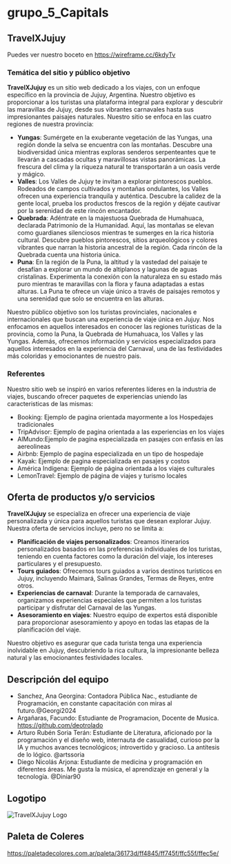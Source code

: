 # grupo_5_Capitals

## TravelXJujuy
Puedes ver nuestro boceto en https://wireframe.cc/6kdyTv

### Temática del sitio y público objetivo

**TravelXJujuy** es un sitio web dedicado a los viajes, con un enfoque específico en la provincia de Jujuy, Argentina. Nuestro objetivo es proporcionar a los turistas una plataforma integral para explorar y descubrir las maravillas de Jujuy, desde sus vibrantes carnavales hasta sus impresionantes paisajes naturales.
Nuestro sitio se enfoca en las cuatro regiones de nuestra provincia:
- **Yungas**: Sumérgete en la exuberante vegetación de las Yungas, una región donde la selva se encuentra con las montañas. Descubre una biodiversidad única mientras exploras senderos serpenteantes que te llevarán a cascadas ocultas y maravillosas vistas panorámicas. La frescura del clima y la riqueza natural te transportarán a un oasis verde y mágico.
- **Valles**:
Los Valles de Jujuy te invitan a explorar pintorescos pueblos. Rodeados de campos cultivados y montañas ondulantes, los Valles ofrecen una experiencia tranquila y auténtica. Descubre la calidez de la gente local, prueba los productos frescos de la región y déjate cautivar por la serenidad de este rincón encantador.
- **Quebrada**:
Adéntrate en la majestuosa Quebrada de Humahuaca, declarada Patrimonio de la Humanidad. Aquí, las montañas se elevan como guardianes silenciosos mientras te sumerges en la rica historia cultural. Descubre pueblos pintorescos, sitios arqueológicos y colores vibrantes que narran la historia ancestral de la región. Cada rincón de la Quebrada cuenta una historia única.
- **Puna**:
En la región de la Puna, la altitud y la vastedad del paisaje te desafían a explorar un mundo de altiplanos y lagunas de aguas cristalinas. Experimenta la conexión con la naturaleza en su estado más puro mientras te maravillas con la flora y fauna adaptadas a estas alturas. La Puna te ofrece un viaje único a través de paisajes remotos y una serenidad que solo se encuentra en las alturas.

Nuestro público objetivo son los turistas provinciales, nacionales e internacionales que buscan una experiencia de viaje única en Jujuy. Nos enfocamos en aquellos interesados en conocer las regiones turísticas de la provincia, como la Puna, la Quebrada de Humahuaca, los Valles y las Yungas. Además, ofrecemos información y servicios especializados para aquellos interesados en la experiencia del Carnaval, una de las festividades más coloridas y emocionantes de nuestro pais.

### Referentes

Nuestro sitio web se inspiró en varios referentes líderes en la industria de viajes, buscando ofrecer paquetes de experiencias uniendo las caracteristicas de las mismas:

- Booking: Ejemplo de pagina orientada mayormente a los Hospedajes tradicionales
- TripAdvisor: Ejemplo de pagina orientada a las experiencias en los viajes
- AlMundo:Ejemplo de pagina especializada en pasajes con enfasis en las aereolineas
- Airbnb: Ejemplo de pagina especializada en un tipo de hospedaje
- Kayak: Ejemplo de pagina especializada en pasajes y costos
- América Indígena: Ejemplo de página orientada a los viajes culturales
- LemonTravel: Ejemplo de página de viajes y turismo locales


## Oferta de productos y/o servicios

**TravelXJujuy** se especializa en ofrecer una experiencia de viaje personalizada y única para aquellos turistas que desean explorar Jujuy. Nuestra oferta de servicios incluye, pero no se limita a:

- **Planificación de viajes personalizados**: Creamos itinerarios personalizados basados en las preferencias individuales de los turistas, teniendo en cuenta factores como la duración del viaje, los intereses particulares y el presupuesto.
- **Tours guiados**: Ofrecemos tours guiados a varios destinos turísticos en Jujuy, incluyendo Maimará, Salinas Grandes, Termas de Reyes, entre otros.
- **Experiencias de carnaval**: Durante la temporada de carnavales, organizamos experiencias especiales que permiten a los turistas participar y disfrutar del Carnaval de las Yungas.
- **Asesoramiento en viajes**: Nuestro equipo de expertos está disponible para proporcionar asesoramiento y apoyo en todas las etapas de la planificación del viaje.

Nuestro objetivo es asegurar que cada turista tenga una experiencia inolvidable en Jujuy, descubriendo la rica cultura, la impresionante belleza natural y las emocionantes festividades locales.

## Descripción del equipo
- Sanchez, Ana Georgina: Contadora Pública Nac., estudiante de Programación, en constante capacitación con miras al futuro.@Georgi2024
- Argañaras, Facundo: Estudiante de Programacion, Docente de Musica. https://github.com/deotrolado
- Arturo Rubén Soria Terán: Estudiante de Literatura, aficionado por la programación y el diseño web, internauta de casualidad, curioso por la IA y muchos avances tecnológicos; introvertido y gracioso. La antítesis de lo lógico. @artssoria
- Diego Nicolás Arjona: Estudiante de medicina y programación en diferentes áreas. Me gusta la música, el aprendizaje en general y la tecnología. @Diniar90


## Logotipo 

![TravelXJujuy Logo](https://media.discordapp.net/attachments/1187853120181641318/1191946857769865236/IMG_20240103_003022.png?ex=65a74a04&is=6594d504&hm=2aea2a5513b42b6db936c64e3c262e58d81d011030ff96a994f1e3869602b6cc&=&format=webp&quality=lossless&width=282&height=353)

## Paleta de Coleres

https://paletadecolores.com.ar/paleta/36173d/ff4845/ff745f/ffc55f/ffec5e/
